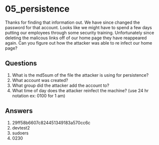 # 05_persistence

Thanks for finding that information out. We have since changed the password for that account. 
Looks like we might have to spend a few days putting our employees through some security training.
Unfortunately since deleting the malicous links off of our home page they have reappeared again.
Can you figure out how the attacker was able to re infect our home page?

## Questions
1. What is the md5sum of the file the attacker is using for persistence?
2. What account was created?
3. What group did the attacker add the account to?
4. What time of day does the attacker reinfect the machine? (use 24 hr notation ex: 0100 for 1 am)

## Answers
1. 29ff58b6607c824451349183a570cc6c
2. devtest2
3. sudoers
4. 0230
